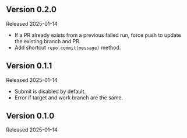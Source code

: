 ## Version 0.2.0

Released 2025-01-14

- If a PR already exists from a previous failed run, force push to update the
  existing branch and PR.
- Add shortcut `repo.commit(message)` method.

## Version 0.1.1

Released 2025-01-14

- Submit is disabled by default.
- Error if target and work branch are the same.

## Version 0.1.0

Released 2025-01-14
